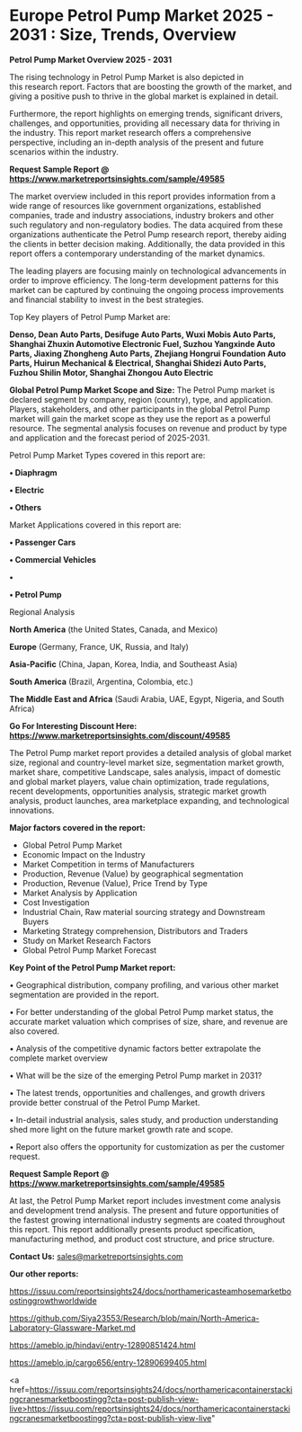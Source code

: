 # Europe Petrol Pump Market 2025 - 2031 : Size, Trends, Overview

<Strong> Petrol Pump Market Overview 2025 - 2031</strong>

The rising technology in Petrol Pump Market is also depicted in this research report. Factors that are boosting the growth of the market, and giving a positive push to thrive in the global market is explained in detail.

Furthermore, the report highlights on emerging trends, significant drivers, challenges, and opportunities, providing all necessary data for thriving in the industry. This report market research offers a comprehensive perspective, including an in-depth analysis of the present and future scenarios within the industry.

<strong>Request Sample Report @ <a href=https://www.marketreportsinsights.com/sample/49585>https://www.marketreportsinsights.com/sample/49585</a></strong>

The market overview included in this report provides information from a wide range of resources like government organizations, established companies, trade and industry associations, industry brokers and other such regulatory and non-regulatory bodies. The data acquired from these organizations authenticate the Petrol Pump research report, thereby aiding the clients in better decision making. Additionally, the data provided in this report offers a contemporary understanding of the market dynamics.

The leading players are focusing mainly on technological advancements in order to improve efficiency. The long-term development patterns for this market can be captured by continuing the ongoing process improvements and financial stability to invest in the best strategies.

Top Key players of Petrol Pump Market are:

<strong>Denso, Dean Auto Parts, Desifuge Auto Parts, Wuxi Mobis Auto Parts, Shanghai Zhuxin Automotive Electronic Fuel, Suzhou Yangxinde Auto Parts, Jiaxing Zhongheng Auto Parts, Zhejiang Hongrui Foundation Auto Parts, Huirun Mechanical & Electrical, Shanghai Shidezi Auto Parts, Fuzhou Shilin Motor, Shanghai Zhongou Auto Electric</strong>

<strong><b>Global Petrol Pump Market Scope and Size:</b></strong>
The Petrol Pump market is declared segment by company, region (country), type, and application. Players, stakeholders, and other participants in the global Petrol Pump market will gain the market scope as they use the report as a powerful resource. The segmental analysis focuses on revenue and product by type and application and the forecast period of 2025-2031.

Petrol Pump Market Types covered in this report are:

<strong>•  Diaphragm

•  Electric

•  Others</strong>

Market Applications covered in this report are:

<strong>•  Passenger Cars

•  Commercial Vehicles

•  

•  Petrol Pump</strong> 

Regional Analysis

<strong>North America</strong> (the United States, Canada, and Mexico)

<strong>Europe</strong> (Germany, France, UK, Russia, and Italy)

<strong>Asia-Pacific</strong> (China, Japan, Korea, India, and Southeast Asia)

<strong>South America</strong> (Brazil, Argentina, Colombia, etc.)

<strong>The Middle East and Africa</strong> (Saudi Arabia, UAE, Egypt, Nigeria, and South Africa)

<strong>Go For Interesting Discount Here: <a href=https://www.marketreportsinsights.com/discount/49585>https://www.marketreportsinsights.com/discount/49585</a></strong>

The Petrol Pump market report provides a detailed analysis of global market size, regional and country-level market size, segmentation market growth, market share, competitive Landscape, sales analysis, impact of domestic and global market players, value chain optimization, trade regulations, recent developments, opportunities analysis, strategic market growth analysis, product launches, area marketplace expanding, and technological innovations.

<strong><b>Major factors covered in the report:</b></strong>
<ul>
  <li>Global Petrol Pump Market </li>
  <li>Economic Impact on the Industry</li>
  <li>Market Competition in terms of Manufacturers</li>
  <li>Production, Revenue (Value) by geographical segmentation</li>
  <li>Production, Revenue (Value), Price Trend by Type</li>
  <li>Market Analysis by Application</li>
  <li>Cost Investigation</li>
  <li>Industrial Chain, Raw material sourcing strategy and Downstream Buyers</li>
  <li>Marketing Strategy comprehension, Distributors and Traders</li>
  <li>Study on Market Research Factors</li>
  <li>Global Petrol Pump Market Forecast</li>
</ul>

<strong><b>Key Point of the Petrol Pump Market report:</b></strong>

• Geographical distribution, company profiling, and various other market segmentation are provided in the report.

• For better understanding of the global Petrol Pump market status, the accurate market valuation which comprises of size, share, and revenue are also covered.

• Analysis of the competitive dynamic factors better extrapolate the complete market overview

• What will be the size of the emerging Petrol Pump market in 2031?

• The latest trends, opportunities and challenges, and growth drivers provide better construal of the Petrol Pump Market.

• In-detail industrial analysis, sales study, and production understanding shed more light on the future market growth rate and scope.

• Report also offers the opportunity for customization as per the customer request.

<strong>Request Sample Report @ <a href=https://www.marketreportsinsights.com/sample/49585>https://www.marketreportsinsights.com/sample/49585</a></strong>

At last, the Petrol Pump Market report includes investment come analysis and development trend analysis. The present and future opportunities of the fastest growing international industry segments are coated throughout this report. This report additionally presents product specification, manufacturing method, and product cost structure, and price structure.

<strong>Contact Us:</strong>
sales@marketreportsinsights.com

<strong>Our other reports:</strong>

<a href=https://issuu.com/reportsinsights24/docs/northamericasteamhosemarketboostinggrowthworldwide>https://issuu.com/reportsinsights24/docs/northamericasteamhosemarketboostinggrowthworldwide</a>

<a href=https://github.com/Siya23553/Research/blob/main/North-America-Laboratory-Glassware-Market.md>https://github.com/Siya23553/Research/blob/main/North-America-Laboratory-Glassware-Market.md</a>

<a href=https://ameblo.jp/hindavi/entry-12890851424.html>https://ameblo.jp/hindavi/entry-12890851424.html</a>

<a href=https://ameblo.jp/cargo656/entry-12890699405.html>https://ameblo.jp/cargo656/entry-12890699405.html</a>

<a href=https://issuu.com/reportsinsights24/docs/northamericacontainerstackingcranesmarketboostingg?cta=post-publish-view-live>https://issuu.com/reportsinsights24/docs/northamericacontainerstackingcranesmarketboostingg?cta=post-publish-view-live</a>"
